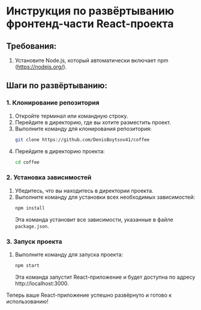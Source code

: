 # Инструкция по развёртыванию фронтенд-части React-проекта

## Требования:
1. Установите Node.js, который автоматически включает npm (https://nodejs.org/).

## Шаги по развёртыванию:

### 1. Клонирование репозитория
1. Откройте терминал или командную строку.
2. Перейдите в директорию, где вы хотите разместить проект.
3. Выполните команду для клонирования репозитория:
    ```sh
    git clone https://github.com/DenisBoytsov41/coffee
    ```
4. Перейдите в директорию проекта:
    ```sh
    cd coffee
    ```

### 2. Установка зависимостей
1. Убедитесь, что вы находитесь в директории проекта.
2. Выполните команду для установки всех необходимых зависимостей:
    ```sh
    npm install
    ```
   Эта команда установит все зависимости, указанные в файле `package.json`.

### 3. Запуск проекта
1. Выполните команду для запуска проекта:
    ```sh
    npm start
    ```
   Эта команда запустит React-приложение и будет доступна по адресу http://localhost:3000.

Теперь ваше React-приложение успешно развёрнуто и готово к использованию!

